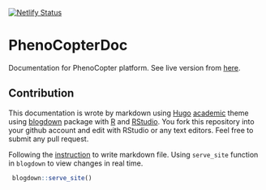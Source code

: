[![Netlify Status](https://api.netlify.com/api/v1/badges/ba66c169-bca4-4303-9518-2c2700d47cad/deploy-status)](https://app.netlify.com/sites/phenocopter/deploys)


# PhenoCopterDoc
Documentation for PhenoCopter platform. See live version from [here](https://phenocopter.bangyou.me/).

## Contribution 

This documentation is wrote by markdown using [Hugo](https://gohugo.io/) [academic](https://sourcethemes.com/academic/) theme using [blogdown](https://bookdown.org/yihui/blogdown/) package with [R](https://www.r-project.org/) and [RStudio](https://rstudio.com/). You fork this repository into your github account and edit with RStudio or any text editors. Feel free to submit any pull request. 

Following the [instruction](https://sourcethemes.com/academic/docs/writing-markdown-latex/) to write markdown file. Using `serve_site` function in `blogdown` to view changes in real time.

```r
 blogdown::serve_site()
```
